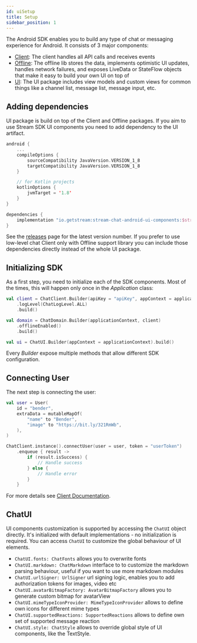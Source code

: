 ```yaml
---
id: uiSetup
title: Setup
sidebar_position: 1
---
```


The Android SDK enables you to build any type of chat or messaging experience for Android. It consists of 3 major components:
* [Client](https://github.com/GetStream/stream-chat-android/tree/main/stream-chat-android-client): The client handles all API calls and receives events
* [Offline](https://github.com/GetStream/stream-chat-android/tree/main/stream-chat-android-offline): The offline lib stores the data, implements optimistic UI updates, handles network failures, and exposes LiveData or StateFlow objects that make it easy to build your own UI on top of
* [UI](https://github.com/GetStream/stream-chat-android/tree/main/stream-chat-android-ui-components): The UI package includes view models and custom views for common things like a channel list, message list, message input, etc.

## Adding dependencies
UI package is build on top of the Client and Offline packages. If you aim to use Stream SDK UI components you need to add dependency to the UI artifact. 
```kotlin
android {
    ...
    compileOptions {
        sourceCompatibility JavaVersion.VERSION_1_8
        targetCompatibility JavaVersion.VERSION_1_8
    }

    // for Kotlin projects
    kotlinOptions {
        jvmTarget = '1.8'
    }
}

dependencies {
    implementation "io.getstream:stream-chat-android-ui-components:$stream_version"
}

```
See the [releases](https://github.com/GetStream/stream-chat-android/releases) page for the latest version number.
If you prefer to use low-level chat Client only with Offline support library you can include those dependencies directly instead of the whole UI package.

## Initializing SDK
As a first step, you need to initialize each of the SDK components. Most of the times, this will happen only once in the _Application_ class:
```kotlin
val client = ChatClient.Builder(apiKey = "apiKey", appContext = applicationContext)
    .logLevel(ChatLogLevel.ALL)
    .build()

val domain = ChatDomain.Builder(applicationContext, client)
    .offlineEnabled()
    .build()

val ui = ChatUI.Builder(appContext = applicationContext).build()
```
Every _Builder_ expose multiple methods that allow different SDK configuration.

## Connecting User
The next step is connecting the user:
```kotlin
val user = User(
    id = "bender",
    extraData = mutableMapOf(
        "name" to "Bender",
        "image" to "https://bit.ly/321RmWb",
    ),
)

ChatClient.instance().connectUser(user = user, token = "userToken")
    .enqueue { result ->
        if (result.isSuccess) {
            // Handle success
        } else {
            // Handle error
        }
    }
```
For more details see [Client Documentation](../client/setup/clientConnectingUser).

## ChatUI
UI components customization is supported by accessing the `ChatUI` object directly. It's initialized with default implementations - no initialization is required.
You can access `ChatUI` to customize the global behaviour of UI elements.  
 * `ChatUI.fonts: ChatFonts` allows you to overwrite fonts
 * `ChatUI.markdown: ChatMarkdown` interface to to customize the markdown parsing behaviour, useful if you want to use more markdown modules
 * `ChatUI.urlSigner: UrlSigner` url signing logic, enables you to add authorization tokens for images, video etc
 * `ChatUI.avatarBitmapFactory: AvatarBitmapFactory` allows you to generate custom bitmap for avatarView
 * `ChatUI.mimeTypeIconProvider: MimeTypeIconProvider` allows to define own icons for different mime types
 * `ChatUI.supportedReactions: SupportedReactions` allows to define own set of supported message reaction
 * `ChatUI.style: ChatStyle` allows to override global style of UI components, like the TextStyle.
